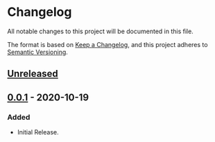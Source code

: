 # Changelog
All notable changes to this project will be documented in this file.

The format is based on [Keep a Changelog](https://keepachangelog.com/en/1.0.0/),
and this project adheres to [Semantic Versioning](https://semver.org/spec/v2.0.0.html).

## [Unreleased]

## [0.0.1] - 2020-10-19
### Added
- Initial Release.

[Unreleased]: https://github.com/SNEWS2/hop-plugin-snews/compare/v0.0.1...HEAD
[0.0.1]: https://github.com/SNEWS2/hop-plugin-snews/releases/tag/v0.0.1
